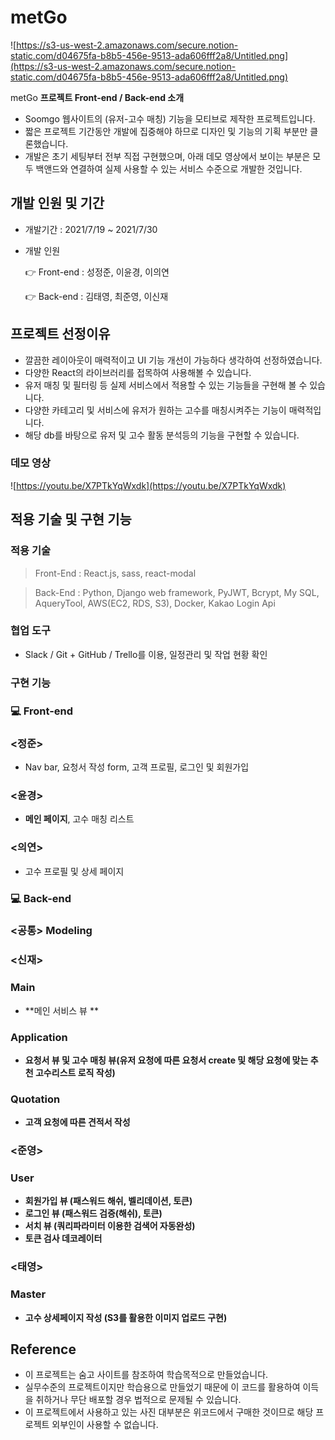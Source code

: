 # metGo
![https://s3-us-west-2.amazonaws.com/secure.notion-static.com/d04675fa-b8b5-456e-9513-ada606fff2a8/Untitled.png](https://s3-us-west-2.amazonaws.com/secure.notion-static.com/d04675fa-b8b5-456e-9513-ada606fff2a8/Untitled.png)

metGo **프로젝트 Front-end / Back-end 소개**

- Soomgo 웹사이트의 (유저-고수 매칭) 기능을 모티브로 제작한 프로젝트입니다.
- 짧은 프로젝트 기간동안 개발에 집중해야 하므로 디자인 및 기능의 기획 부분만 클론했습니다.
- 개발은 초기 세팅부터 전부 직접 구현했으며, 아래 데모 영상에서 보이는 부분은 모두 백앤드와 연결하여 실제 사용할 수 있는 서비스 수준으로 개발한 것입니다.

## **개발 인원 및 기간**

- 개발기간 : 2021/7/19 ~ 2021/7/30
- 개발 인원

    👉  Front-end : 성정준, 이윤경, 이의연 

    👉  Back-end : 김태영, 최준영, 이신재

## **프로젝트 선정이유**

- 깔끔한 레이아웃이 매력적이고 UI 기능 개선이 가능하다 생각하여 선정하였습니다.
- 다양한 React의 라이브러리를 접목하여 사용해볼 수 있습니다.
- 유저 매칭 및 필터링 등 실제 서비스에서 적용할 수 있는 기능들을 구현해 볼 수 있습니다.
- 다양한 카테고리 및 서비스에 유저가 원하는 고수를 매칭시켜주는 기능이 매력적입니다.
- 해당 db를 바탕으로 유저 및 고수 활동 분석등의 기능을 구현할 수 있습니다.

### **데모 영상**

![https://youtu.be/X7PTkYqWxdk](https://youtu.be/X7PTkYqWxdk)

## **적용 기술 및 구현 기능**

### **적용 기술**

> Front-End : React.js, sass, react-modal

> Back-End : Python, Django web framework,  PyJWT, Bcrypt, My SQL, AqueryTool, AWS(EC2, RDS, S3), Docker, Kakao Login Api

### 협업 **도구**

- Slack / Git + GitHub / Trello를 이용, 일정관리 및 작업 현황 확인

### **구현 기능**

### 💻  Front-end

### <정준>

- Nav bar, 요청서 작성 form, 고객 프로필, 로그인 및 회원가입

### <윤경>

- **메인 페이지**, 고수 매칭 리스트

### <의연>

- 고수 프로필 및 상세 페이지

### 💻  Back-end

### <공통> Modeling

### <신재>

### Main 
- **메인 서비스 뷰 **

### Application
- **요청서 뷰 및 고수 매칭 뷰(유저 요청에 따른 요청서 create 및 해당 요청에 맞는 추천 고수리스트 로직 작성)**

### Quotation
- **고객 요청에 따른 견적서 작성**


### <준영>

### User
- **회원가입 뷰 (패스워드 해쉬, 벨리데이션, 토큰)**
- **로그인 뷰 (패스워드 검증(해쉬), 토큰)**
- **서치 뷰 (쿼리파라미터 이용한 검색어 자동완성)**
- **토큰 검사 데코레이터**

### <태영>

### Master
- **고수 상세페이지 작성 (S3를 활용한 이미지 업로드 구현)**


## **Reference**

- 이 프로젝트는 숨고 사이트를 참조하여 학습목적으로 만들었습니다.
- 실무수준의 프로젝트이지만 학습용으로 만들었기 때문에 이 코드를 활용하여 이득을 취하거나 무단 배포할 경우 법적으로 문제될 수 있습니다.
- 이 프로젝트에서 사용하고 있는 사진 대부분은 위코드에서 구매한 것이므로 해당 프로젝트 외부인이 사용할 수 없습니다.

